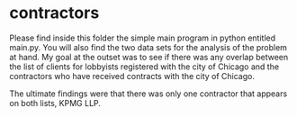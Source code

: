 # contractors


Please find inside this folder the simple main program in python entitled main.py. You will also find the two data sets for the analysis of the problem at hand. My goal at the outset was to see if there was any overlap between the list of clients for lobbyists registered with the city of Chicago and the contractors who have received contracts with the city of Chicago. 

The ultimate findings were that there was only one contractor that appears on both lists, KPMG LLP.
